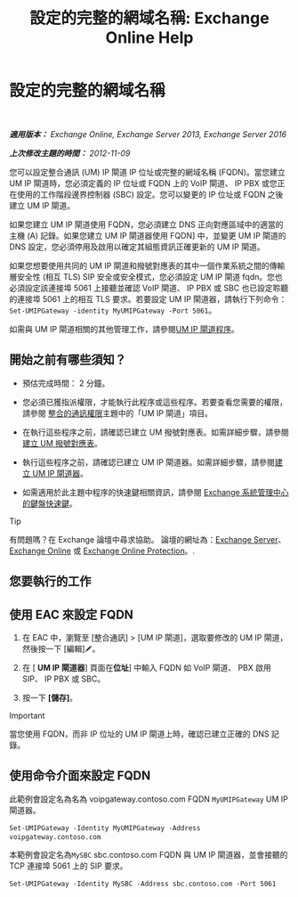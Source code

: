 ﻿---
title: '設定的完整的網域名稱: Exchange Online Help'
TOCTitle: 設定的完整的網域名稱
ms:assetid: af093f87-59b7-44a8-a9a2-8f17f0cc7db8
ms:mtpsurl: https://technet.microsoft.com/zh-tw/library/Ee423553(v=EXCHG.150)
ms:contentKeyID: 50473972
ms.date: 05/23/2018
mtps_version: v=EXCHG.150
ms.translationtype: MT
---

# 設定的完整的網域名稱

 

_**適用版本：** Exchange Online, Exchange Server 2013, Exchange Server 2016_

_**上次修改主題的時間：** 2012-11-09_

您可以設定整合通訊 (UM) IP 閘道 IP 位址或完整的網域名稱 (FQDN)。當您建立 UM IP 閘道時，您必須定義的 IP 位址或 FQDN 上的 VoIP 閘道、 IP PBX 或您正在使用的工作階段邊界控制器 (SBC) 設定。您可以變更的 IP 位址或 FQDN 之後建立 UM IP 閘道。

如果您建立 UM IP 閘道使用 FQDN，您必須建立 DNS 正向對應區域中的適當的主機 (A) 記錄。如果您建立 UM IP 閘道器使用 FQDN\] 中，並變更 UM IP 閘道的 DNS 設定，您必須停用及啟用以確定其組態資訊正確更新的 UM IP 閘道。

如果您想要使用共同的 UM IP 閘道和撥號對應表的其中一個作業系統之間的傳輸層安全性 (相互 TLS) SIP 安全或安全模式，您必須設定 UM IP 閘道 fqdn。您也必須設定該連接埠 5061 上接聽並確認 VoIP 閘道、 IP PBX 或 SBC 也已設定聆聽的連接埠 5061 上的相互 TLS 要求。若要設定 UM IP 閘道器，請執行下列命令： `Set-UMIPGateway -identity MyUMIPGateway -Port 5061`。

如需與 UM IP 閘道相關的其他管理工作，請參閱[UM IP 閘道程序](um-ip-gateway-procedures-exchange-2013-help.md)。

## 開始之前有哪些須知？

  - 預估完成時間： 2 分鐘。

  - 您必須已獲指派權限，才能執行此程序或這些程序。若要查看您需要的權限，請參閱 [整合的通訊權限](unified-messaging-permissions-exchange-2013-help.md)主題中的「UM IP 閘道」項目。

  - 在執行這些程序之前，請確認已建立 UM 撥號對應表。如需詳細步驟，請參閱[建立 UM 撥號對應表](create-a-um-dial-plan-exchange-2013-help.md)。

  - 執行這些程序之前，請確認已建立 UM IP 閘道器。如需詳細步驟，請參閱[建立 UM IP 閘道器](create-a-um-ip-gateway-exchange-2013-help.md)。

  - 如需適用於此主題中程序的快速鍵相關資訊，請參閱 [Exchange 系統管理中心的鍵盤快速鍵](keyboard-shortcuts-in-the-exchange-admin-center-exchange-online-protection-help.md)。


> [!TIP]  
> 有問題嗎？在 Exchange 論壇中尋求協助。 論壇的網址為：<a href="https://go.microsoft.com/fwlink/p/?linkid=60612">Exchange Server</a>、 <a href="https://go.microsoft.com/fwlink/p/?linkid=267542">Exchange Online</a> 或 <a href="https://go.microsoft.com/fwlink/p/?linkid=285351">Exchange Online Protection</a>。.




## 您要執行的工作

## 使用 EAC 來設定 FQDN

1.  在 EAC 中，瀏覽至 \[整合通訊\] \> \[UM IP 閘道\]，選取要修改的 UM IP 閘道，然後按一下 \[編輯\]![編輯圖示](images/JJ218640.6f53ccb2-1f13-4c02-bea0-30690e6ea71d(EXCHG.150).gif "編輯圖示")。

2.  在 \[ **UM IP 閘道器**\] 頁面在**位址**\] 中輸入 FQDN 如 VoIP 閘道、 PBX 啟用 SIP、 IP PBX 或 SBC。

3.  按一下 **\[儲存\]**。


> [!IMPORTANT]  
> 當您使用 FQDN，而非 IP 位址的 UM IP 閘道上時，確認已建立正確的 DNS 記錄。




## 使用命令介面來設定 FQDN

此範例會設定名為名為 voipgateway.contoso.com FQDN `MyUMIPGateway` UM IP 閘道器。

    Set-UMIPGateway -Identity MyUMIPGateway -Address voipgateway.contoso.com

本範例會設定名為`MySBC` sbc.contoso.com FQDN 與 UM IP 閘道器，並會接聽的 TCP 連接埠 5061 上的 SIP 要求。

    Set-UMIPGateway -Identity MySBC -Address sbc.contoso.com -Port 5061

